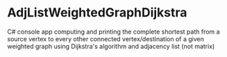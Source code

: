 # AdjListWeightedGraphDijkstra

C# console app computing and printing the complete shortest path from a source vertex to every other connected vertex/destination of a given weighted graph using Dijkstra's algorithm and adjacency list (not matrix)
